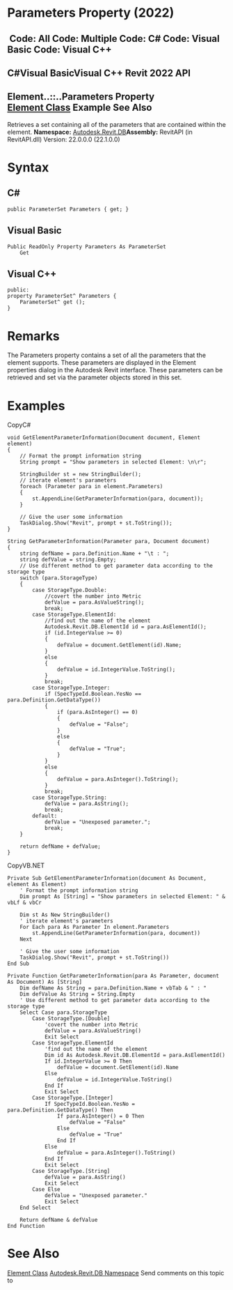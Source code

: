 # Parameters Property (2022)

﻿
 Code: All Code: Multiple Code: C# Code: Visual Basic Code: Visual C++   
---  
C#Visual BasicVisual C++
Revit 2022 API  
---  
Element..::..Parameters Property   
[Element Class](eb16114f-69ea-f4de-0d0d-f7388b105a16.md "Element Class") Example See Also  
---  
Retrieves a set containing all of the parameters that are contained within the element.
**Namespace:** [Autodesk.Revit.DB](87546ba7-461b-c646-cbb1-2cb8f5bff8b2.md "Autodesk.Revit.DB Namespace")**Assembly:** RevitAPI (in RevitAPI.dll) Version: 22.0.0.0 (22.1.0.0)
# Syntax
C#  
---  
```text
public ParameterSet Parameters { get; }
```
  
Visual Basic  
---  
```text
Public ReadOnly Property Parameters As ParameterSet
	Get
```
  
Visual C++  
---  
```text
public:
property ParameterSet^ Parameters {
	ParameterSet^ get ();
}
```
  
# Remarks
The Parameters property contains a set of all the parameters that the element supports. These parameters are displayed in the Element properties dialog in the Autodesk Revit interface. These parameters can be retrieved and set via the parameter objects stored in this set.
# Examples
CopyC#
```text
void GetElementParameterInformation(Document document, Element element)
{
    // Format the prompt information string
    String prompt = "Show parameters in selected Element: \n\r";

    StringBuilder st = new StringBuilder();
    // iterate element's parameters
    foreach (Parameter para in element.Parameters)
    {
        st.AppendLine(GetParameterInformation(para, document));
    }

    // Give the user some information
    TaskDialog.Show("Revit", prompt + st.ToString());
}

String GetParameterInformation(Parameter para, Document document)
{
    string defName = para.Definition.Name + "\t : ";
    string defValue = string.Empty;
    // Use different method to get parameter data according to the storage type
    switch (para.StorageType)
    {
        case StorageType.Double:
            //covert the number into Metric
            defValue = para.AsValueString();
            break;
        case StorageType.ElementId:
            //find out the name of the element
            Autodesk.Revit.DB.ElementId id = para.AsElementId();
            if (id.IntegerValue >= 0)
            {
                defValue = document.GetElement(id).Name;
            }
            else
            {
                defValue = id.IntegerValue.ToString();
            }
            break;
        case StorageType.Integer:
            if (SpecTypeId.Boolean.YesNo == para.Definition.GetDataType())
            {
                if (para.AsInteger() == 0)
                {
                    defValue = "False";
                }
                else
                {
                    defValue = "True";
                }
            }
            else
            {
                defValue = para.AsInteger().ToString();
            }
            break;
        case StorageType.String:
            defValue = para.AsString();
            break;
        default:
            defValue = "Unexposed parameter.";
            break;
    }

    return defName + defValue;
}
```

CopyVB.NET
```text
Private Sub GetElementParameterInformation(document As Document, element As Element)
    ' Format the prompt information string
    Dim prompt As [String] = "Show parameters in selected Element: " & vbLf & vbCr

    Dim st As New StringBuilder()
    ' iterate element's parameters
    For Each para As Parameter In element.Parameters
        st.AppendLine(GetParameterInformation(para, document))
    Next

    ' Give the user some information
    TaskDialog.Show("Revit", prompt + st.ToString())
End Sub

Private Function GetParameterInformation(para As Parameter, document As Document) As [String]
    Dim defName As String = para.Definition.Name + vbTab & " : "
    Dim defValue As String = String.Empty
    ' Use different method to get parameter data according to the storage type
    Select Case para.StorageType
        Case StorageType.[Double]
            'covert the number into Metric
            defValue = para.AsValueString()
            Exit Select
        Case StorageType.ElementId
            'find out the name of the element
            Dim id As Autodesk.Revit.DB.ElementId = para.AsElementId()
            If id.IntegerValue >= 0 Then
                defValue = document.GetElement(id).Name
            Else
                defValue = id.IntegerValue.ToString()
            End If
            Exit Select
        Case StorageType.[Integer]
            If SpecTypeId.Boolean.YesNo = para.Definition.GetDataType() Then
                If para.AsInteger() = 0 Then
                    defValue = "False"
                Else
                    defValue = "True"
                End If
            Else
                defValue = para.AsInteger().ToString()
            End If
            Exit Select
        Case StorageType.[String]
            defValue = para.AsString()
            Exit Select
        Case Else
            defValue = "Unexposed parameter."
            Exit Select
    End Select

    Return defName & defValue
End Function
```

# See Also
[Element Class](eb16114f-69ea-f4de-0d0d-f7388b105a16.md "Element Class")
[Autodesk.Revit.DB Namespace](87546ba7-461b-c646-cbb1-2cb8f5bff8b2.md "Autodesk.Revit.DB Namespace")
Send comments on this topic to 